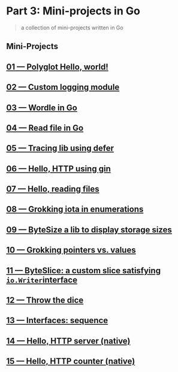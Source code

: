 # Part 3: Mini-projects in Go
> a collection of mini-projects written in Go


## Mini-Projects

## [01 &mdash; Polyglot Hello, world!](01_mini-projects/01_polyglot-hello-world/README.md)

## [02 &mdash; Custom logging module](01_mini-projects/02_logging-module/README.md)

## [03 &mdash; Wordle in Go](01_mini-projects/03_go-wordle/README.md)

## [04 &mdash; Read file in Go](01_mini-projects/04_read-file/README.md)

## [05 &mdash; Tracing lib using defer](01_mini-projects/05_tracing-defer/README.md)

## [06 &mdash; Hello, HTTP using gin](01_mini-projects/06_hello-http-gin/README.md)

## [07 &mdash; Hello, reading files](01_mini-projects/07_hello-reading-files/README.md)

## [08 &mdash; Grokking iota in enumerations](01_mini-projects/08_iota-grokking-iota/README.md)

## [09 &mdash; ByteSize a lib to display storage sizes](01_mini-projects/09_bytesize/README.md)

## [10 &mdash; Grokking pointers vs. values](01_mini-projects/10_pointers-vs-values/README.md)

## [11 &mdash; ByteSlice: a custom slice satisfying `io.Writer`interface](01_mini-projects/11_byteslice/README.md)

## [12 &mdash; Throw the dice](01_mini-projects/12_random-throw-dice/README.md)

## [13 &mdash; Interfaces: sequence](01_mini-projects/13_interfaces-sequence/README.md)

## [14 &mdash; Hello, HTTP server (native)](01_mini-projects/14_hello-http-server/README.md)

## [15 &mdash; Hello, HTTP counter (native)](01_mini-projects/15_http-http-counter/README.md)
